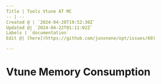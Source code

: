 ```yaml
---
Title | Tools Vtune AT MC
-- | --
Created @ | `2024-04-20T19:52:30Z`
Updated @| `2024-04-22T01:11:02Z`
Labels | `documentation`
Edit @| [here](https://github.com/junxnone/opt/issues/60)

---
```

# Vtune Memory Consumption
